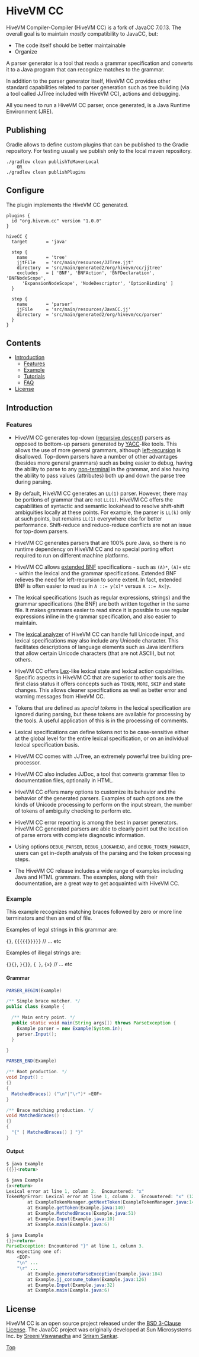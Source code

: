 # <a name="top"></a>HiveVM CC

HiveVM Compiler-Compiler (HiveVM CC) is a fork of JavaCC 7.0.13.
The overall goal is to maintain *mostly* compatibility to JavaCC, but:
* The code itself should be better maintainable
* Organize 

A parser generator is a tool that reads a grammar specification and converts it to a Java program that can recognize matches to the grammar.

In addition to the parser generator itself, HiveVM CC provides other standard capabilities related to parser generation such as tree building (via a tool called JJTree included with HiveVM CC), actions and debugging.

All you need to run a HiveVM CC parser, once generated, is a Java Runtime Environment (JRE).

## Publishing

Gradle allows to define custom plugins that can be published to the Gradle repository. For testing usually we publish only to the local maven repository.

~~~
./gradlew clean publishToMavenLocal
	OR
./gradlew clean publishPlugins
~~~



## Configure

The plugin implements the HiveVM CC generated.

~~~
plugins {
  id "org.hivevm.cc" version "1.0.0"
}

hiveCC {
  target       = 'java'

  step {
    name       = 'tree'
    jjtFile    = 'src/main/resources/JJTree.jjt'
    directory  = 'src/main/generated2/org/hivevm/cc/jjtree'
    excludes   = [ 'BNF', 'BNFAction', 'BNFDeclaration', 'BNFNodeScope',
      'ExpansionNodeScope', 'NodeDescriptor', 'OptionBinding' ]
  }

  step {
    name       = 'parser'
    jjFile     = 'src/main/resources/JavaCC.jj'
    directory  = 'src/main/generated2/org/hivevm/cc/parser'
  }
}
~~~

## <a name="toc"></a>Contents

- [Introduction](#introduction)
  * [Features](#features)
  * [Example](#example)
  * [Tutorials](docs/tutorials/index.md)
  * [FAQ](docs/faq.md)
- [License](#license)

## <a name="introduction"></a>Introduction

### <a name="features"></a>Features

* HiveVM CC generates top-down ([recursive descent](https://en.wikipedia.org/wiki/Recursive_descent_parser)) parsers as opposed to bottom-up parsers generated by [YACC](https://en.wikipedia.org/wiki/Yacc)-like tools. This allows the use of more general grammars, although [left-recursion](https://en.wikipedia.org/wiki/Left_recursion) is disallowed. Top-down parsers have a number of other advantages (besides more general grammars) such as being easier to debug, having the ability to parse to any [non-terminal](https://en.wikipedia.org/wiki/Terminal_and_nonterminal_symbols) in the grammar, and also having the ability to pass values (attributes) both up and down the parse tree during parsing.

* By default, HiveVM CC generates an `LL(1)` parser. However, there may be portions of grammar that are not `LL(1)`. HiveVM CC offers the capabilities of syntactic and semantic lookahead to resolve shift-shift ambiguities locally at these points. For example, the parser is `LL(k)` only at such points, but remains `LL(1)` everywhere else for better performance. Shift-reduce and reduce-reduce conflicts are not an issue for top-down parsers.

* HiveVM CC generates parsers that are 100% pure Java, so there is no runtime dependency on HiveVM CC and no special porting effort required to run on different machine platforms.

* HiveVM CC allows [extended BNF](https://en.wikipedia.org/wiki/Extended_Backus%E2%80%93Naur_form) specifications - such as `(A)*`, `(A)+` etc - within the lexical and the grammar specifications. Extended BNF relieves the need for left-recursion to some extent. In fact, extended BNF is often easier to read as in `A ::= y(x)*` versus `A ::= Ax|y`.

* The lexical specifications (such as regular expressions, strings) and the grammar specifications (the BNF) are both written together in the same file. It makes grammars easier to read since it is possible to use regular expressions inline in the grammar specification, and also easier to maintain.

* The [lexical analyzer](https://en.wikipedia.org/wiki/Lexical_analysis) of HiveVM CC can handle full Unicode input, and lexical specifications may also include any Unicode character. This facilitates descriptions of language elements such as Java identifiers that allow certain Unicode characters (that are not ASCII), but not others.

* HiveVM CC offers [Lex](https://en.wikipedia.org/wiki/Lex_(software))-like lexical state and lexical action capabilities. Specific aspects in HiveVM CC that are superior to other tools are the first class status it offers concepts such as `TOKEN`, `MORE`, `SKIP` and state changes. This allows cleaner specifications as well as better error and warning messages from HiveVM CC.

* Tokens that are defined as *special tokens* in the lexical specification are ignored during parsing, but these tokens are available for processing by the tools. A useful application of this is in the processing of comments.

* Lexical specifications can define tokens not to be case-sensitive either at the global level for the entire lexical specification, or on an individual lexical specification basis.

* HiveVM CC comes with JJTree, an extremely powerful tree building pre-processor.

* HiveVM CC also includes JJDoc, a tool that converts grammar files to documentation files, optionally in HTML.

* HiveVM CC offers many options to customize its behavior and the behavior of the generated parsers. Examples of such options are the kinds of Unicode processing to perform on the input stream, the number of tokens of ambiguity checking to perform etc.

* HiveVM CC error reporting is among the best in parser generators. HiveVM CC generated parsers are able to clearly point out the location of parse errors with complete diagnostic information.

* Using options `DEBUG_PARSER`, `DEBUG_LOOKAHEAD`, and `DEBUG_TOKEN_MANAGER`, users can get in-depth analysis of the parsing and the token processing steps.

* The HiveVM CC release includes a wide range of examples including Java and HTML grammars. The examples, along with their documentation, are a great way to get acquainted with HiveVM CC.


### <a name="example"></a>Example

This example recognizes matching braces followed by zero or more line terminators and then an end of file.

Examples of legal strings in this grammar are:

`{}`, `{{{{{}}}}}` // ... etc

Examples of illegal strings are:

`{}{}`, `}{}}`, `{ }`, `{x}` // ... etc

#### Grammar
```java
PARSER_BEGIN(Example)

/** Simple brace matcher. */
public class Example {

  /** Main entry point. */
  public static void main(String args[]) throws ParseException {
    Example parser = new Example(System.in);
    parser.Input();
  }

}

PARSER_END(Example)

/** Root production. */
void Input() :
{}
{
  MatchedBraces() ("\n"|"\r")* <EOF>
}

/** Brace matching production. */
void MatchedBraces() :
{}
{
  "{" [ MatchedBraces() ] "}"
}
```

#### Output
```java
$ java Example
{{}}<return>
```

```java
$ java Example
{x<return>
Lexical error at line 1, column 2.  Encountered: "x"
TokenMgrError: Lexical error at line 1, column 2.  Encountered: "x" (120), after : ""
        at ExampleTokenManager.getNextToken(ExampleTokenManager.java:146)
        at Example.getToken(Example.java:140)
        at Example.MatchedBraces(Example.java:51)
        at Example.Input(Example.java:10)
        at Example.main(Example.java:6)
```

```java
$ java Example
{}}<return>
ParseException: Encountered "}" at line 1, column 3.
Was expecting one of:
    <EOF>
    "\n" ...
    "\r" ...
        at Example.generateParseException(Example.java:184)
        at Example.jj_consume_token(Example.java:126)
        at Example.Input(Example.java:32)
        at Example.main(Example.java:6)
```

## <a name="license"></a>License

HiveVM CC is an open source project released under the [BSD 3-Clause License](LICENSE). The JavaCC project was originally developed at Sun Microsystems Inc. by [Sreeni Viswanadha](https://github.com/kaikalur) and [Sriram Sankar](https://twitter.com/sankarsearch).

[Top](#top)

<br>
